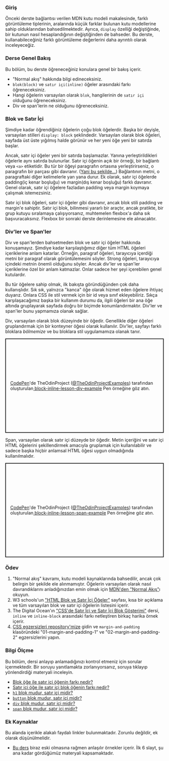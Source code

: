 ### Giriş

Önceki derste bağlantısı verilen MDN kutu modeli makalesinde, farklı görüntüleme tiplerinin, aralarında küçük farklar bulunan kutu modellerine sahip olduklarından bahsedilmektedir. Ayrıca, `display` özelliği değiştiğinde, bir kutunun nasıl hesaplandığının değiştiğinden de bahseder. Bu derste, kullanabileceğiniz farklı görüntüleme değerlerini daha ayrıntılı olarak inceleyeceğiz.

### Derse Genel Bakış

Bu bölüm, bu derste öğreneceğiniz konulara genel bir bakış içerir.

*   "Normal akış" hakkında bilgi edineceksiniz.
*   `blok(block)` ve `satır içi(inline)` öğeler arasındaki farkı öğreneceksiniz.
*   Hangi öğelerin varsayılan olarak `blok`, hangilerinin de `satır içi` olduğunu öğreneceksiniz.
*   Div ve span'lerin ne olduğunu öğreneceksiniz.

### Blok ve Satır İçi

Şimdiye kadar öğrendiğiniz öğelerin çoğu blok öğelerdir. Başka bir deyişle, varsayılan stilleri `display: block` şeklindedir. <span id="block-inline-difference"></span>Varsayılan olarak blok öğeleri, sayfada üst üste yığılmış halde görünür ve her yeni öğe yeni bir satırda başlar.

Ancak, satır içi öğeler yeni bir satırda başlamazlar. Yanına yerleştirildikleri öğelerle aynı satırda bulunurlar. Satır içi öğenin açık bir örneği, bir bağlantı veya `<a>` etiketidir. Bu tür bir öğeyi paragrafın ortasına yerleştirirseniz, o paragrafın bir parçası gibi davranır. ([Yani bu şekilde...](https://www.youtube.com/watch?v=dQw4w9WgXcQ)) Bağlantının metni, o paragraftaki diğer kelimelerle yan yana durur. Ek olarak, satır içi öğelerde padding(iç kenar boşluğu) ve margin(dış kenar boşluğu) farklı davranır. Genel olarak, satır içi öğelere fazladan padding veya margin koymaya çalışmak istemezsiniz.

Satır içi blok öğeleri, satır içi öğeler gibi davranır, ancak blok stili padding ve margin'e sahiptir. Satır içi blok, bilinmesi yararlı bir araçtır, ancak pratikte, bir grup kutuyu sıralamaya çalışıyorsanız, muhtemelen flexbox'a daha sık başvuracaksınız. Flexbox bir sonraki derste derinlemesine ele alınacaktır.

### Div'ler ve Span'ler

Div ve span'lerden bahsetmeden blok ve satır içi öğeler hakkında konuşamayız. Şimdiye kadar karşılaştığımız diğer tüm HTML öğeleri içeriklerine anlam katarlar. Örneğin, paragraf öğeleri, tarayıcıya içerdiği metni bir paragraf olarak görüntülemesini söyler. Strong öğeleri, tarayıcıya içindeki metnin önemli olduğunu söyler. Ancak div'ler ve span'ler içeriklerine özel bir anlam katmazlar. Onlar sadece her şeyi içerebilen genel kutulardır.

Bu tür öğelere sahip olmak, ilk bakışta göründüğünden çok daha kullanışlıdır. Sık sık, yalnızca "kanca" öğe olarak hizmet eden öğelere ihtiyaç duyarız. Onlara CSS ile stil vermek için bir id veya sınıf ekleyebiliriz. Sıkça karşılaşacağımız başka bir kullanım durumu da, ilgili öğeleri bir ana öğe altında gruplayarak sayfada doğru bir biçimde konumlandırmaktır. Div'ler ve span'ler bunu yapmamıza olanak sağlar.

Div, varsayılan olarak blok düzeyinde bir öğedir. Genellikle diğer öğeleri gruplandırmak için bir konteyner öğesi olarak kullanılır. Div'ler, sayfayı farklı bloklara _bölmemize_ ve bu bloklara stil uygulamamıza olanak tanır.

<p class="codepen" data-height="300" data-theme-id="dark" data-default-tab="html,result" data-slug-hash="KKXXbwR" data-preview="true" data-user="TheOdinProjectExamples" style="height: 300px; box-sizing: border-box; display: flex; align-items: center; justify-content: center; border: 2px solid; margin: 1em 0; padding: 1em;">
  <span><a href="https://codepen.io">CodePen</a>'de TheOdinProject (<a href="https://codepen.io/TheOdinProjectExamples">@TheOdinProjectExamples</a>) tarafından oluşturulan<a href="https://codepen.io/TheOdinProjectExamples/pen/KKXXbwR">
  block-inline-lesson-div-example</a> Pen örneğine göz atın.</span>
</p>
<script async src="https://cpwebassets.codepen.io/assets/embed/ei.js"></script>

Span, varsayılan olarak satır içi düzeyde bir öğedir. Metin içeriğini ve satır içi HTML öğelerini şekillendirmek amacıyla gruplamak için kullanılabilir ve sadece başka hiçbir anlamsal HTML öğesi uygun olmadığında kullanılmalıdır.

<p class="codepen" data-height="300" data-theme-id="dark" data-default-tab="html,result" data-slug-hash="abLLPor" data-preview="true" data-user="TheOdinProjectExamples" style="height: 300px; box-sizing: border-box; display: flex; align-items: center; justify-content: center; border: 2px solid; margin: 1em 0; padding: 1em;">
  <span><a href="https://codepen.io">CodePen</a>'de TheOdinProject (<a href="https://codepen.io/TheOdinProjectExamples">@TheOdinProjectExamples</a>) tarafından oluşturulan<a href="https://codepen.io/TheOdinProjectExamples/pen/abLLPor">
  block-inline-lesson-span-example</a> Pen örneğine göz atın.</span>
</p>
<script async src="https://cpwebassets.codepen.io/assets/embed/ei.js"></script>

### Ödev

<div class="lesson-content__panel" markdown="1">

1.  "Normal akış" kavramı, kutu modeli kaynaklarında bahsedilir, ancak çok belirgin bir şekilde ele alınmamıştır. Öğelerin varsayılan olarak nasıl davrandıklarını anladığınızdan emin olmak için [MDN'den "Normal Akış"](https://developer.mozilla.org/en-US/docs/Learn/CSS/CSS_layout/Normal_Flow)ı okuyun.
2.  W3 schools'un ["HTML Blok ve Satır İçi Öğeler"](https://www.w3schools.com/html/html_blocks.asp) sayfası, kısa bir açıklama ve tüm varsayılan blok ve satır içi öğelerin listesini içerir.
3.  The Digital Ocean'ın ["CSS'de Satır İçi ve Satır İçi Blok Gösterimi"](https://www.digitalocean.com/community/tutorials/css-display-inline-vs-inline-block) dersi, `inline` ve `inline-block` arasındaki farkı netleştiren birkaç harika örnek içerir.
4.  [CSS egzersizleri repository'mize](https://github.com/TheOdinProject/css-exercises) gidin ve `margin-and-padding` klasöründeki "01-margin-and-padding-1" ve "02-margin-and-padding-2" egzersizlerini yapın.

</div>

### Bilgi Ölçme

Bu bölüm, dersi anlayıp anlamadığınızı kontrol etmeniz için sorular içermektedir. Bir soruyu yanıtlamakta zorlanıyorsanız, soruya tıklayıp yönlendirdiği materyali inceleyin.

*   [Blok öğe ile satır içi öğenin farkı nedir?](#block-inline-difference)
*   [Satır içi öğe ile satır içi blok öğenin farkı nedir?](https://www.digitalocean.com/community/tutorials/css-display-inline-vs-inline-block)
*   [`h1` blok mudur, satır içi midir?](https://www.w3schools.com/html/html_blocks.asp)
*   [`button` blok mudur, satır içi midir?](https://www.w3schools.com/html/html_blocks.asp)
*   [`div` blok mudur, satır içi midir?](https://www.w3schools.com/html/html_blocks.asp)
*   [`span` blok mudur, satır içi midir?](https://www.w3schools.com/html/html_blocks.asp)

### Ek Kaynaklar

Bu alanda içerikle alakalı faydalı linkler bulunmaktadır. Zorunlu değildir, ek olarak düşünülmelidir.

*   [Bu ders](https://learnlayout.com/no-layout.html) biraz eski olmasına rağmen anlaşılır örnekler içerir. İlk 6 slayt, şu ana kadar gördüğümüz materyali kapsamaktadır.